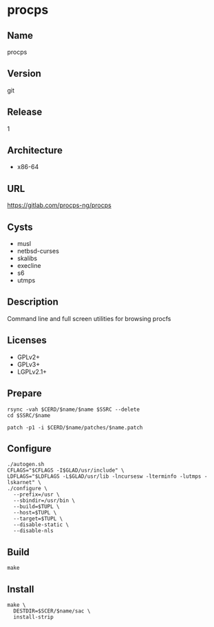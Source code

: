 # procps

## Name
procps

## Version
git

## Release
1

## Architecture
* x86-64

## URL
https://gitlab.com/procps-ng/procps

## Cysts
* musl
* netbsd-curses
* skalibs
* execline
* s6
* utmps

## Description
Command line and full screen utilities for browsing procfs

## Licenses
* GPLv2+
* GPLv3+
* LGPLv2.1+

## Prepare
```shell
rsync -vah $CERD/$name/$name $SSRC --delete
cd $SSRC/$name
```

```shell
patch -p1 -i $CERD/$name/patches/$name.patch
```

## Configure
```shell
./autogen.sh
CFLAGS="$CFLAGS -I$GLAD/usr/include" \
LDFLAGS="$LDFLAGS -L$GLAD/usr/lib -lncursesw -lterminfo -lutmps -lskarnet" \
./configure \
  --prefix=/usr \
  --sbindir=/usr/bin \
  --build=$TUPL \
  --host=$TUPL \
  --target=$TUPL \
  --disable-static \
  --disable-nls
```

## Build
```shell
make
```

## Install
```shell
make \
  DESTDIR=$SCER/$name/sac \
  install-strip
```
